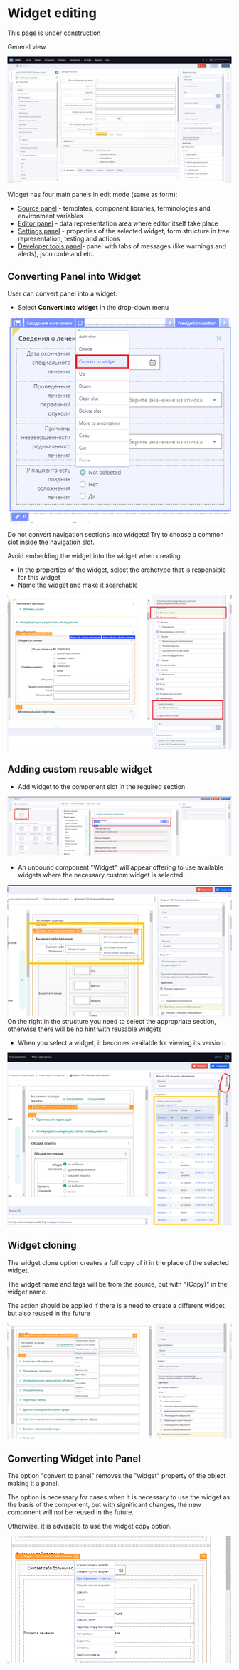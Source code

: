 # Widget editing

This page is under construction

General view

![](../../.gitbook/assets/34833973.png)

Widget has four main panels in edit mode \(same as form\):

* [Source panel](../ehr-forms-forms-in-detail/ehr-forms-form-editing/ehr-forms-source-panel.md) - templates, component libraries, terminologies and environment variables
* [Editor panel](../ehr-forms-forms-in-detail/ehr-forms-form-editing/ehr-forms-editor-panel.md) - data representation area where editor itself take place
* [Settings panel](../ehr-forms-forms-in-detail/ehr-forms-form-editing/ehr-forms-settings-panel.md) - properties of the selected widget, form structure in tree representation, testing and actions
* [Developer tools panel](../ehr-forms-forms-in-detail/ehr-forms-form-editing/ehr-forms-developer-tools-panel.md)- panel with tabs of messages \(like warnings and alerts\), json code and etc.

## Converting Panel into Widget <a id="Widgetediting-ConvertingPanelintoWidget"></a>

User can convert panel into a widget:

* Select **Convert into widget** in the drop-down menu

![](../../.gitbook/assets/34835329.png)

Do not convert navigation sections into widgets! Try to choose a common slot inside the navigation slot.

Avoid embedding the widget into the widget when creating.

* In the properties of the widget, select the archetype that is responsible for this widget
* Name the widget and make it searchable

![image2019-3-7\_16-0-46.png](../../.gitbook/assets/19501101.png)

## Adding custom reusable widget  <a id="Widgetediting-Addingcustomreusablewidget"></a>

* Add widget to the component slot in the required section

![image2019-3-7\_16-20-28.png](../../.gitbook/assets/19501103.png)

* An unbound component "Widget" will appear offering to use available widgets where the necessary custom widget is selected.

![image2019-3-12\_16-59-30.png](../../.gitbook/assets/19501382.png)On the right in the structure you need to select the appropriate section, otherwise there will be no hint with reusable widgets

* When you select a widget, it becomes available for viewing its version.

![image2019-3-12\_17-1-55.png](../../.gitbook/assets/19501385.png)

## Widget cloning  <a id="Widgetediting-Widgetcloning"></a>

The widget clone option creates a full copy of it in the place of the selected widget.

The widget name and tags will be from the source, but with "\(Copy\)" in the widget name.

The action should be applied if there is a need to create a different widget, but also reused in the future

![image2019-3-14\_13-8-39.png](../../.gitbook/assets/19501608.png)

## Converting Widget into Panel <a id="Widgetediting-ConvertingWidgetintoPanel"></a>

The option "convert to panel" removes the "widget" property of the object making it a panel.

The option is necessary for cases when it is necessary to use the widget as the basis of the component, but with significant changes, the new component will not be reused in the future.

Otherwise, it is advisable to use the widget copy option.

![image2019-3-14\_13-11-53.png](../../.gitbook/assets/19501609.png)


